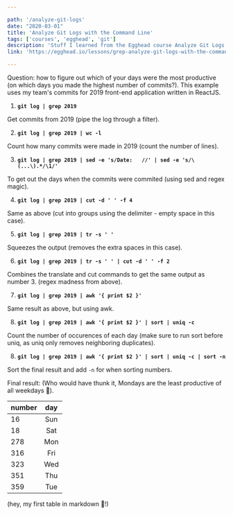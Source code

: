 ```yaml
---

path: '/analyze-git-logs'
date: "2020-03-01"
title: 'Analyze Git Logs with the Command Line'
tags: ['courses', 'egghead', 'git']
description: 'Stuff I learned from the Egghead course Analyze Git Logs with the Command Line'
link: 'https://egghead.io/lessons/grep-analyze-git-logs-with-the-command-line'

---
```


Question: how to figure out which of your days were the most productive (on which days you made the highest number of commits?). This example uses my team's commits for 2019 front-end application written in ReactJS.

1. **`git log | grep 2019`**

Get commits from 2019 (pipe the log through a filter).

2. **`git log | grep 2019 | wc -l`**

Count how many commits were made in 2019 (count the number of lines).

3. **`git log | grep 2019 | sed -e 's/Date:   //' | sed -e 's/\(...\).*/\1/'`**

To get out the days when the commits were commited (using sed and regex magic).

4. **`git log | grep 2019 | cut -d ' ' -f 4`**

Same as above (cut into groups using the delimiter - empty space in this case).

5. **`git log | grep 2019 | tr -s ' '`**

Squeezes the output (removes the extra spaces in this case).

6. **`git log | grep 2019 | tr -s ' ' | cut -d ' ' -f 2`**

Combines the translate and cut commands to get the same output as number 3. (regex madness from above).

7. **`git log | grep 2019 | awk '{ print $2 }'`**

Same result as above, but using awk.

8. **`git log | grep 2019 | awk '{ print $2 }' | sort | uniq -c`**

Count the number of occurences of each day (make sure to run sort before uniq, as uniq only removes neighboring duplicates).

8. **`git log | grep 2019 | awk '{ print $2 }' | sort | uniq -c | sort -n`**

Sort the final result and add `-n` for when sorting numbers.

Final result:
(Who would have thunk it, Mondays are the least productive of all weekdays 🤔).

| number | day  |
| -------|:----:|
|  16    | Sun  |
|  18    | Sat  |
| 278    | Mon  |
| 316    | Fri  |
| 323    | Wed  |
| 351    | Thu  |
| 359    | Tue  |


(hey, my first table in markdown 💪!)
